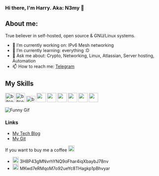 ### Hi there, I'm Harry. Aka: N3my 👋
## About me:
True believer in self-hosted, open source & GNU/Linux systems. 

- 🔭 I’m currently working on: IPv6 Mesh networking
- 🌱 I’m currently learning: everything :D
- 💬 Ask me about: Crypto, Networking, Linux, Atlassian, Server hosting, Automation
- 📫 How to reach me: [Telegram](https://web.telegram.org/#/im?p=@n3myy)

## My Skills
<img src="https://simpleicons.org/icons/linux.svg" alt="bitcoin" width="30" height="30">    <img src="https://simpleicons.org/icons/python.svg" alt="bitcoin" width="30" height="30">   <img src="https://simpleicons.org/icons/microsoftazure.svg" alt="bitcoin" width="30" height="20">  <img src="https://simpleicons.org/icons/docker.svg" width="30" height="30">   <img src="https://simpleicons.org/icons/kubernetes.svg" width="30" height="30">   <img src="https://simpleicons.org/icons/gnubash.svg" width="30" height="30">   <img src="https://simpleicons.org/icons/openssl.svg" width="30" height="30">    <img src="https://simpleicons.org/icons/postgresql.svg" width="30" height="30">   <img src="https://simpleicons.org/icons/jira.svg" width="30" height="30">


![Funny Gif](https://media.giphy.com/media/4byqZCAGVNx72/giphy.gif)

### Links
- [My Tech Blog](https://room01.co.uk)
- [My Git](https://git.room01.co.uk)


If you want to buy me a coffee <img src="https://simpleicons.org/icons/buymeacoffee.svg" alt="coffee" width="20" height="20">
* <img src="https://simpleicons.org/icons/bitcoin.svg" alt="bitcoin" width="20" height="20"> 3H8P43gMNvrhYNQ9oFhar4iqXbaybJ78nv
* <img src="https://simpleicons.org/icons/litecoin.svg" alt="litecoin" width="20" height="20"> MKwd7eRMqoM7o92ueYc8THagkp1pBhvyar
